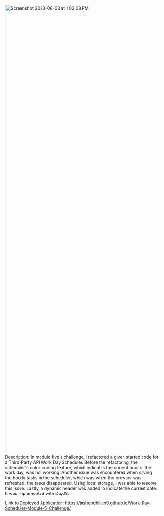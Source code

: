 <img width="1470" alt="Screenshot 2023-08-03 at 1 02 08 PM" src="https://github.com/jushendhillon9/Module-5-Challenge/assets/137123520/280a66db-9459-496e-9614-8717e982e155">
Description: In module five's challenge, I refactored a given started code for a Third-Party API Work Day Scheduler. Before the refactoring, the scheduler's color-coding feature, which indicates the current hour in the work day, was not working. Another issue was encountered when saving the hourly tasks in the scheduler, which was when the browser was refreshed, the tasks disappeared. Using local storage, I was able to resolve this issue. Lastly, a dynamic header was added to indicate the current date. It was implemented with DayJS.



Link to Deployed Application: https://jushendhillon9.github.io/Work-Day-Scheduler-Module-5-Challenge/
